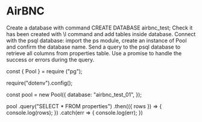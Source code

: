 # AirBNC
Create a database with command CREATE DATABASE airbnc_test;
Check it has been created with \l command and add tables inside database.
Connect with the psql database: import the ps module, create an instance of Pool and confirm the database name.
Send a query to the psql database to retrieve all columns from properties table.
Use a promise to handle the success or errors during the query.

const { Pool } = require ("pg");

require("dotenv").config();

const pool = new Pool({
    database: "airbnc_test_01",
});

pool
    .query("SELECT * FROM properties")
    .then(({ rows }) => {
        console.log(rows);
    })
    .catch(err => {
        console.log(err);
    })
